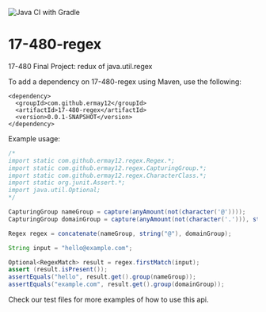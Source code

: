 ![Java CI with Gradle](https://github.com/ermay12/17-480-regex/workflows/Java%20CI%20with%20Gradle/badge.svg)

# 17-480-regex
17-480 Final Project: redux of java.util.regex

To add a dependency on 17-480-regex using Maven, use the following:
```
<dependency>
  <groupId>com.github.ermay12</groupId>
  <artifactId>17-480-regex</artifactId>
  <version>0.0.1-SNAPSHOT</version>
</dependency>
```


Example usage:

```java
/*
import static com.github.ermay12.regex.Regex.*;
import static com.github.ermay12.regex.CapturingGroup.*;
import static com.github.ermay12.regex.CharacterClass.*;
import static org.junit.Assert.*;
import java.util.Optional;
*/

CapturingGroup nameGroup = capture(anyAmount(not(character('@'))));
CapturingGroup domainGroup = capture(anyAmount(not(character('.'))), string("."), anyAmount(WILDCARD));

Regex regex = concatenate(nameGroup, string("@"), domainGroup);

String input = "hello@example.com";

Optional<RegexMatch> result = regex.firstMatch(input);
assert (result.isPresent());
assertEquals("hello", result.get().group(nameGroup));
assertEquals("example.com", result.get().group(domainGroup));
```

Check our test files for more examples of how to use this api.
